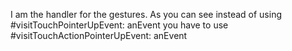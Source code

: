 I am the handler for the gestures.
As you can see instead of using #visitTouchPointerUpEvent: anEvent you have to use #visitTouchActionPointerUpEvent: anEvent